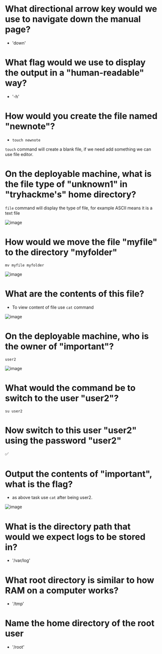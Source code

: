 # What directional arrow key would we use to navigate down the manual page?

- 'down' 

# What flag would we use to display the output in a "human-readable" way?

- '-h' 

# How would you create the file named "newnote"?

- `touch newnote`

`touch` command will create a blank file, if we need add something we can use file editor.

# On the deployable machine, what is the file type of "unknown1" in "tryhackme's" home directory? 

`file` command will display the type of file, for example ASCII means it is a text file

![image](https://github.com/ShTuran/tryhackme-linux.fundamentals/assets/111232034/6fda606d-77ff-40c7-a425-792368ba8653)


#  How would we move the file "myfile" to the directory "myfolder" 

`mv myfile myfolder`

![image](https://github.com/ShTuran/tryhackme-linux.fundamentals/assets/111232034/1de9e54b-7d5f-4987-8024-d2cb80a0a28b)


# What are the contents of this file?

- To view content of file use `cat` command

![image](https://github.com/ShTuran/tryhackme-linux.fundamentals/assets/111232034/fbfe1731-0b6a-4d16-beed-58ae8826239c)


# On the deployable machine, who is the owner of "important"? 

`user2`

![image](https://github.com/ShTuran/tryhackme-linux.fundamentals/assets/111232034/d54be49f-e636-4d0f-9cd6-6b0cdbda052f)


# What would the command be to switch to the user "user2"? 

`su user2`

# Now switch to this user "user2" using the password "user2"

✅

# Output the contents of "important", what is the flag?

- as above task use `cat` after being user2.

![image](https://github.com/ShTuran/tryhackme-linux.fundamentals/assets/111232034/71f8510e-c626-46ce-b7cd-f870255daa94)


#  What is the directory path that would we expect logs to be stored in?

- '/var/log'

# What root directory is similar to how RAM on a computer works?

- '/tmp'

# Name the home directory of the root user 

- '/root'
